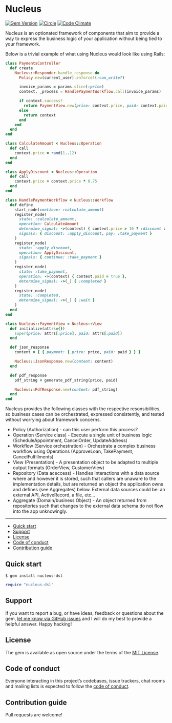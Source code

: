 # Nucleus

[![Gem Version](https://badge.fury.io/rb/nucleus.svg)](https://rubygems.org/gems/nucleus)
[![Circle](https://circleci.com/gh/dodgerogers/nucleus/tree/main.svg?style=shield)](https://app.circleci.com/pipelines/github/dodgerogers/nucleus?branch=main)
[![Code Climate](https://codeclimate.com/github/dodgerogers/nucleus/badges/gpa.svg)](https://codeclimate.com/github/dodgerogers/nucleus)

Nucleus is an optionated framework of components that aim to provide a way to express the business logic of your application without being tied to your framework.

Below is a trivial example of what using Nucleus would look like using Rails:

```ruby
class PaymentsController
  def create
    Nucleus::Responder.handle_response do
      Policy.new(current_user).enforce!(:can_write?)

      invoice_params = params.slice(:price)
      context, _process = HandlePaymentWorkflow.call(invoice_params)

      if context.success?
        return PaymentView.new(price: context.price, paid: context.paid)
      else
        return context
      end
    end
  end
end

class CalculateAmount < Nucleus::Operation
  def call
    context.price = rand(1..12)
  end
end

class ApplyDiscount < Nucleus::Operation
  def call
    context.price = context.price * 0.75
  end
end

class HandlePaymentWorkflow < Nucleus::Workflow
  def define
    start_node(continue: :calculate_amount)
    register_node(
      state: :calculate_amount,
      operation: CalculateAmount
      determine_signal: ->(context) { context.price > 10 ? :discount : :pay }
      signals: { discount: :apply_discount, pay: :take_payment }
    )
    register_node(
      state: :apply_discount,
      operation: ApplyDiscount,
      signals: { continue: :take_payment }
    )
    register_node(
      state: :take_payment,
      operation: ->(context) { context.paid = true },
      determine_signal: ->(_) { :completed }
    )
    register_node(
      state: :completed,
      determine_signal: ->(_) { :wait }
    )
  end
end

class Nucleus::PaymentView < Nucleus::View
  def initialize(attrs={})
    super(price: attrs[:price], paid: attrs[:paid])
  end

  def json_response
    content = { { payment: { price: price, paid: paid } } }

    Nucleus::JsonResponse.new(content: content)
  end

  def pdf_response
    pdf_string = generate_pdf_string(price, paid)

    Nucleus::PdfResponse.new(content: pdf_string)
  end
end
```

Nucleus provides the following classes with the respective resonsibilities, so business cases can be orchestrated, expressed consistently, and tested without worrying about framework concerns.

- Policy (Authorization) - can this user perform this process?
- Operation (Service class) - Execute a single unit of business logic (ScheduleAppointment, CancelOrder, UpdateAddress)
- Workflow (Service orchestration) - Orchestrate a complex business workflow using Operations (ApproveLoan, TakePayment, CancelFulfillments)
- View (Presentation) - A presentation object to be adapted to multiple output formats (OrderView, CustomerView)
- Repository (Data aceccess) - Handles interactions with a data source where and however it is stored, such that callers are unaware to the implementation details, but are returned an object the application owns and defines (see Aggregates) below. External data sources could be: an external API, ActiveRecord, a file, etc...
- Aggregate (Domain/business Object) - An object returned from repositories such that changes to the external data schema do not flow into the app unknowingly.

---

- [Quick start](#quick-start)
- [Support](#support)
- [License](#license)
- [Code of conduct](#code-of-conduct)
- [Contribution guide](#contribution-guide)

## Quick start

```
$ gem install nucleus-dsl
```

```ruby
require "nucleus-dsl"
```

## Support

If you want to report a bug, or have ideas, feedback or questions about the gem, [let me know via GitHub issues](https://github.com/dodgerogers/nucleus/issues/new) and I will do my best to provide a helpful answer. Happy hacking!

## License

The gem is available as open source under the terms of the [MIT License](LICENSE.txt).

## Code of conduct

Everyone interacting in this project’s codebases, issue trackers, chat rooms and mailing lists is expected to follow the [code of conduct](CODE_OF_CONDUCT.md).

## Contribution guide

Pull requests are welcome!
